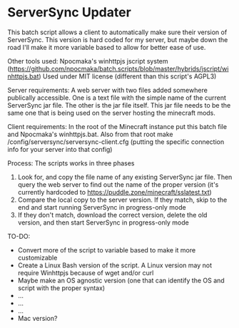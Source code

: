# ServerSync Updater


This batch script allows a client to automatically make sure their version of ServerSync.  This version is hard coded for my server, but maybe down the road I'll make it more variable based to allow for better ease of use.

Other tools used:
Npocmaka's winhttpjs jscript system (https://github.com/npocmaka/batch.scripts/blob/master/hybrids/jscript/winhttpjs.bat) Used under MIT license (different than this script's AGPL3)

Server requirements:
A web server with two files added somewhere publically accessible.  One is a text file with the simple name of the current ServerSync jar file.  The other is the jar file itself.  This jar file needs to be the same one that is being used on the server hosting the minecraft mods.

Client requirements:
In the root of the Minecraft instance put this batch file and Npocmaka's winhttpjs.bat.  Also from that root make /config/serversync/serversync-client.cfg (putting the specific connection info for your server into that config)

Process:
The scripts works in three phases
1) Look for, and copy the file name of any existing ServerSync jar file.  Then query the web server to find out the name of the proper version (it's currently hardcoded to https://puddle.zone/minecraft/sslatest.txt)
2) Compare the local copy to the server version.  If they match, skip to the end and start running ServerSync in progress-only mode
3) If they don't match, download the correct version, delete the old version, and then start ServerSync in progress-only mode

TO-DO:
- Convert more of the script to variable based to make it more customizable
- Create a Linux Bash version of the script.  A Linux version may not require Winhttpjs because of wget and/or curl
- Maybe make an OS agnostic version (one that can identify the OS and script with the proper syntax)
- ...
- ...
- ...
- Mac version?